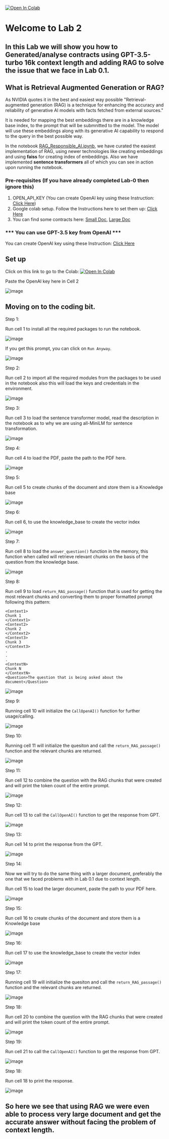 [![Open In Colab](https://colab.research.google.com/assets/colab-badge.svg)](https://colab.research.google.com/drive/15JwxQqnyIhgx1Upmgm_dwH759jxFEeXW?usp=sharing)
# Welcome to Lab 2
## In this Lab we will show you how to Generated/analyse contracts using GPT-3.5-turbo 16k context length and adding RAG to solve the issue that we face in Lab 0.1.

## What is Retrieval Augmented Generation or RAG?

As NVIDIA quotes it in the best and easiest way possible "Retrieval-augmented generation (RAG) is a technique for enhancing the accuracy and reliability of generative AI models with facts fetched from external sources."

It is needed for mapping the best embeddings there are in a knowledge base index, to the prompt that will be submnitted to the model. The model will use these embeddings along with its generative AI capability to respond to the query in the best possible way.

In the notebook [RAG_Responsible_AI.ipynb](WithRagGeneration.ipynb), we have curated the easiest implementation of RAG, using newer technologies like creating embeddings and using **faiss** for creating index of embeddings. Also we have implemented **sentence transformers** all of which you can see in action upon running the notebook.

### Pre-requisites (If you have already completed Lab-0 then ignore this)

1. OPEN_API_KEY (You can create OpenAI key using these Instruction: [Click Here](../../Lab2-solargen-with-function-calling/openaiAPI.md))
2. Google colab setup. Follow the Instructions here to set them up: [Click Here](../Lab-0(Setting-up-Google-Colab)/README.md)
8. You can find some contracts here: [Small Doc](AWS1.pdf), [Large Doc](https://github.com/initmahesh/MLAI-community-labs/blob/main/Lab-0/Lab-0.1/PROFRAC%20HOLDINGS%2C%20LLC%20credit%20agreement.pdf)

### *** You can use GPT-3.5 key from OpenAI ***

You can create OpenAI key using these Instruction: [Click Here](../../Lab2-solargen-with-function-calling/openaiAPI.md)

## Set up

Click on this link to go to the Colab: [![Open In Colab](https://colab.research.google.com/assets/colab-badge.svg)](https://colab.research.google.com/drive/15JwxQqnyIhgx1Upmgm_dwH759jxFEeXW?usp=sharing)

Paste the OpenAI key here in Cell 2
     
![image](https://github.com/initmahesh/MLAI-community-labs/assets/72710483/5eda36e8-3a8c-48ae-ad11-adfc592c94d9)

## Moving on to the coding bit.

Step 1:

Run cell 1 to install all the required packages to run the notebook.

![image](https://github.com/initmahesh/MLAI-community-labs/assets/72710483/4cb32efd-603f-4d23-b2dc-79b64f0d86e5)

If you get this prompt, you can click on `Run Anyway`.

![image](https://github.com/initmahesh/MLAI-community-labs/assets/72710483/25182fbf-8e5a-40b6-9c04-0c0261d6aa2c)

Step 2:

Run cell 2 to import all the required modules from the packages to be used in the notebook also this will load the keys and credentials in the environment.

![image](https://github.com/initmahesh/MLAI-community-labs/assets/72710483/716b14d1-a4f1-449a-992c-2aa4258947ca)

Step 3:

Run cell 3 to load the sentence transformer model, read the description in the notebook as to why we are using all-MiniLM for sentence transformation.

![image](https://github.com/initmahesh/MLAI-community-labs/assets/72710483/2098d762-2be6-4cc3-903d-8b5e93de6f65)

Step 4:

Run cell 4 to load the PDF, paste the path to the PDF here.

![image](https://github.com/initmahesh/MLAI-community-labs/assets/72710483/7d173daa-af49-4330-a349-083296bcf168)


Step 5:

Run cell 5 to create chunks of the document and store them is a Knowledge base

![image](https://github.com/initmahesh/MLAI-community-labs/assets/72710483/16958980-8744-45e4-a72a-4177386ae63b)

Step 6:

Run cell 6, to use the knowledge_base to create the vector index

![image](https://github.com/initmahesh/MLAI-community-labs/assets/72710483/672d6f8f-1bca-4deb-a87c-c0cb969ef459)

Step 7:

Run cell 8 to load the `answer_question()` function in the memory, this function when called will retrieve relevant chunks on the basis of the question from the knowledge base.

![image](https://github.com/initmahesh/MLAI-community-labs/assets/72710483/f98fc8b5-e5bb-461e-b6c2-b800b251a278)

Step 8:

Run cell 9 to load `return_RAG_passage()` function that is used for  getting the most relevant chunks and converting them to proper formatted prompt following this pattern:
```
<Context1>
Chunk 1
</Context1>
<Context2>
Chunk 2
</Context2>
<Context3>
Chunk 3
</Context3>
.
.
.
<ContextN>
Chunk N
</ContextN>
<Question>The question that is being asked about the document</Question>
```
![image](https://github.com/initmahesh/MLAI-community-labs/assets/72710483/fbb87e3c-3194-41dc-b45c-7c863ec03f6a)

Step 9:

Running cell 10 will initialize the `CallOpenAI()` function for further usage/calling.

![image](https://github.com/initmahesh/MLAI-community-labs/assets/72710483/5c7b5a59-b732-42da-a6c9-b71c16050fa7)

Step 10:

Running cell 11 will initialize the quesiton and call the `return_RAG_passage()` function and the relevant chunks are returned.

![image](https://github.com/initmahesh/MLAI-community-labs/assets/72710483/84c796e3-0e24-46e1-ab17-7daaf644c13f)

Step 11:

Run cell 12 to combine the question with the RAG chunks that were created and will print the token count of the entire prompt.

![image](https://github.com/initmahesh/MLAI-community-labs/assets/72710483/fcda4748-3207-4ca2-8e44-03bb775f57f4)

Step 12:

Run cell 13 to call the `CallOpenAI()` function to get the response from GPT.

![image](https://github.com/initmahesh/MLAI-community-labs/assets/72710483/ca17a6da-3e24-420f-b333-01af875ac514)

Step 13:

Run cell 14 to print the response from the GPT.

![image](https://github.com/initmahesh/MLAI-community-labs/assets/72710483/dbe126f9-018e-41c4-91f5-9592947f3583)

Step 14:

Now we will try to do the same thing with a larger document, preferably the one that we faced problems with in Lab 0.1 due to context length.

Run cell 15 to load the larger document, paste the path to your PDF here.

![image](https://github.com/initmahesh/MLAI-community-labs/assets/72710483/ec7d05d5-71b3-498f-9614-d68392639f8b)

Step 15:

Run cell 16 to create chunks of the document and store them is a Knowledge base

![image](https://github.com/initmahesh/MLAI-community-labs/assets/72710483/16958980-8744-45e4-a72a-4177386ae63b)

Step 16:

Run cell 17 to use the knowledge_base to create the vector index

![image](https://github.com/initmahesh/MLAI-community-labs/assets/72710483/672d6f8f-1bca-4deb-a87c-c0cb969ef459)

Step 17:

Running cell 19 will initialize the quesiton and call the `return_RAG_passage()` function and the relevant chunks are returned.

![image](https://github.com/initmahesh/MLAI-community-labs/assets/72710483/a35eead8-ebb0-48b7-af7d-4c9b9d2e7c24)

Step 18:

Run cell 20 to combine the question with the RAG chunks that were created and will print the token count of the entire prompt.

![image](https://github.com/initmahesh/MLAI-community-labs/assets/72710483/b48e1cc7-9a18-41e9-a2b1-7faeac710e21)

Step 19:

Run cell 21 to call the `CallOpenAI()` function to get the response from GPT.

![image](https://github.com/initmahesh/MLAI-community-labs/assets/72710483/f77a60ea-cf60-44c0-8758-53301aee50e6)

Step 18:

Run cell 18 to print the response.

![image](https://github.com/initmahesh/MLAI-community-labs/assets/72710483/ad67c57c-7747-41d3-bad7-8ab67784982a)

## So here we see that using RAG we were even able to process very large document and get the accurate answer without facing the problem of context length.

